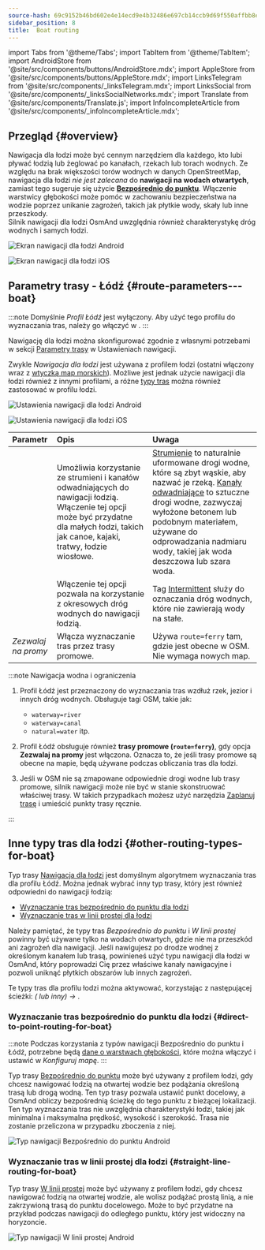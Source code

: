 ```yaml
---
source-hash: 69c9152b46bd602e4e14ecd9e4b32486e697cb14ccb9d69f550affbb8ed29cd6
sidebar_position: 8
title:  Boat routing
---
```


import Tabs from '@theme/Tabs';
import TabItem from '@theme/TabItem';
import AndroidStore from '@site/src/components/buttons/AndroidStore.mdx';
import AppleStore from '@site/src/components/buttons/AppleStore.mdx';
import LinksTelegram from '@site/src/components/_linksTelegram.mdx';
import LinksSocial from '@site/src/components/_linksSocialNetworks.mdx';
import Translate from '@site/src/components/Translate.js';
import InfoIncompleteArticle from '@site/src/components/_infoIncompleteArticle.mdx';

## Przegląd {#overview}

Nawigacja dla łodzi może być cennym narzędziem dla każdego, kto lubi pływać łodzią lub żeglować po kanałach, rzekach lub torach wodnych. Ze względu na brak większości torów wodnych w danych OpenStreetMap, nawigacja dla łodzi *nie jest zalecana* do **nawigacji na wodach otwartych**, zamiast tego sugeruje się użycie **[Bezpośrednio do punktu](#direct-to-point-routing-for-boat)**. Włączenie warstwicy głębokości może pomóc w zachowaniu bezpieczeństwa na wodzie poprzez unikanie zagrożeń, takich jak płytkie wody, skały lub inne przeszkody.  
Silnik nawigacji dla łodzi OsmAnd uwzględnia również charakterystykę dróg wodnych i samych łodzi.  

<Tabs groupId="operating-systems" queryString="current-os">

<TabItem value="android" label="Android">

![Ekran nawigacji dla łodzi Android](@site/static/img/navigation/boat/boat_navigation_android.png)

</TabItem>

<TabItem value="ios" label="iOS">  

![Ekran nawigacji dla łodzi iOS](@site/static/img/navigation/boat/boat_navigation_ios.png)  

</TabItem>

</Tabs>  

## Parametry trasy - Łódź {#route-parameters---boat}

:::note
Domyślnie *Profil Łódź* jest wyłączony. Aby użyć tego profilu do wyznaczania tras, należy go włączyć w *<Translate android="true" ids="shared_string_menu,shared_string_settings,application_profiles"/>*.
:::

Nawigację dla łodzi można skonfigurować zgodnie z własnymi potrzebami w sekcji [Parametry trasy](../../navigation/guidance/navigation-settings.md#route-parameters) w Ustawieniach nawigacji.  

Zwykle *Nawigacja dla łodzi* jest używana z profilem łodzi (ostatni włączony wraz z [wtyczką map morskich](../../plugins/nautical-charts.md)).  Możliwe jest jednak użycie nawigacji dla łodzi również z innymi profilami, a różne [typy tras](#other-routing-types-for-boat) można również zastosować w profilu łodzi.  


<Tabs groupId="operating-systems" queryString="current-os">

<TabItem value="android" label="Android">


![Ustawienia nawigacji dla łodzi Android](@site/static/img/navigation/routing/boat_route_android.png)  

</TabItem>

<TabItem value="ios" label="iOS">

![Ustawienia nawigacji dla łodzi iOS](@site/static/img/navigation/routing/boat_route_ios.png)  

</TabItem>

</Tabs>

| Parametr | Opis | Uwaga |
|:------------|:---------------|:---------------|
| *<Translate android="true" ids="routing_attr_allow_streams_name"/>* | Umożliwia korzystanie ze strumieni i kanałów odwadniających do nawigacji łodzią. Włączenie tej opcji może być przydatne dla małych łodzi, takich jak canoe, kajaki, tratwy, łodzie wiosłowe. |  [Strumienie](https://wiki.openstreetmap.org/wiki/Tag:waterway%3Dstream) to naturalnie uformowane drogi wodne, które są zbyt wąskie, aby nazwać je rzeką. [Kanały odwadniające](https://wiki.openstreetmap.org/wiki/Tag:waterway%3Ddrain) to sztuczne drogi wodne, zazwyczaj wyłożone betonem lub podobnym materiałem, używane do odprowadzania nadmiaru wody, takiej jak woda deszczowa lub szara woda.|
| *<Translate android="true" ids="routing_attr_allow_intermittent_name"/>* |  Włączenie tej opcji pozwala na korzystanie z okresowych dróg wodnych do nawigacji łodzią.   | Tag [Intermittent](https://wiki.openstreetmap.org/wiki/Key:intermittent) służy do oznaczania dróg wodnych, które nie zawierają wody na stałe.  |
| *Zezwalaj na promy* | Włącza wyznaczanie tras przez trasy promowe. | Używa `route=ferry` tam, gdzie jest obecne w OSM. Nie wymaga nowych map. |

:::note Nawigacja wodna i ograniczenia

1. Profil Łódź jest przeznaczony do wyznaczania tras wzdłuż rzek, jezior i innych dróg wodnych. Obsługuje tagi OSM, takie jak:
    - `waterway=river`
    - `waterway=canal`
    - `natural=water` itp.

2. Profil Łódź obsługuje również **trasy promowe (`route=ferry`)**, gdy opcja **Zezwalaj na promy** jest włączona. Oznacza to, że jeśli trasy promowe są obecne na mapie, będą używane podczas obliczania tras dla łodzi.

3. Jeśli w OSM nie są zmapowane odpowiednie drogi wodne lub trasy promowe, silnik nawigacji może nie być w stanie skonstruować właściwej trasy. W takich przypadkach możesz użyć narzędzia [Zaplanuj trasę](../../plan-route/create-route.md) i umieścić punkty trasy ręcznie.

:::

## Inne typy tras dla łodzi {#other-routing-types-for-boat}

Typ trasy [Nawigacja dla łodzi](#route-parameters---boat) jest domyślnym algorytmem wyznaczania tras dla profilu Łódź. Można jednak wybrać inny typ trasy, który jest również odpowiedni do nawigacji łodzią:  

 - [Wyznaczanie tras bezpośrednio do punktu dla łodzi](./boat-navigation.md#direct-to-point-routing-for-boat)
 - [Wyznaczanie tras w linii prostej dla łodzi](./boat-navigation.md#straight-line-routing-for-boat)

Należy pamiętać, że typy tras *Bezpośrednio do punktu* i *W linii prostej* powinny być używane tylko na wodach otwartych, gdzie nie ma przeszkód ani zagrożeń dla nawigacji. Jeśli nawigujesz po drodze wodnej z określonym kanałem lub trasą, powinieneś użyć typu nawigacji dla łodzi w OsmAnd, który poprowadzi Cię przez właściwe kanały nawigacyjne i pozwoli uniknąć płytkich obszarów lub innych zagrożeń.  

Te typy tras dla profilu łodzi można aktywować, korzystając z następującej ścieżki: *<Translate android="true" ids="shared_string_menu,shared_string_settings,configure_profile"/> (<Translate android="true" ids="app_mode_boat"/> lub inny) → <Translate android="true" ids="routing_settings_2,nav_type_hint"/>*.


### Wyznaczanie tras bezpośrednio do punktu dla łodzi {#direct-to-point-routing-for-boat}

:::note
Podczas korzystania z typów nawigacji Bezpośrednio do punktu i Łódź, potrzebne będą [dane o warstwach głębokości](../../plugins/nautical-charts.md#nautical-map-style), które można włączyć i ustawić w *Konfiguruj mapę*.
:::

Typ trasy [Bezpośrednio do punktu](./direct-to-point-routing.md) może być używany z profilem łodzi, gdy chcesz nawigować łodzią na otwartej wodzie bez podążania określoną trasą lub drogą wodną. Ten typ trasy pozwala ustawić punkt docelowy, a OsmAnd obliczy bezpośrednią ścieżkę do tego punktu z bieżącej lokalizacji. Ten typ wyznaczania tras nie uwzględnia charakterystyki łodzi, takiej jak minimalna i maksymalna prędkość, wysokość i szerokość. Trasa nie zostanie przeliczona w przypadku zboczenia z niej.

![Typ nawigacji Bezpośrednio do punktu Android](@site/static/img/navigation/boat/direct_navigation_type_android.png)


### Wyznaczanie tras w linii prostej dla łodzi {#straight-line-routing-for-boat}

Typ trasy [W linii prostej](./straight-line-routing) może być używany z profilem łodzi, gdy chcesz nawigować łodzią na otwartej wodzie, ale wolisz podążać prostą linią, a nie zakrzywioną trasą do punktu docelowego. Może to być przydatne na przykład podczas nawigacji do odległego punktu, który jest widoczny na horyzoncie.

![Typ nawigacji W linii prostej Android](@site/static/img/navigation/boat/straight_navigation_type_android.png)